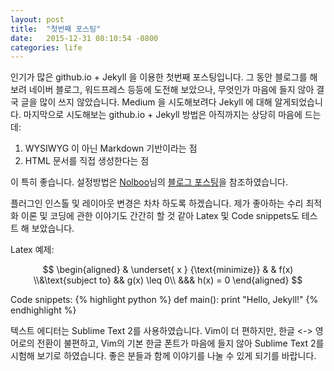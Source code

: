 ```yaml
---
layout: post
title:  "첫번째 포스팅"
date:   2015-12-31 08:10:54 -0800
categories: life 
---
```

인기가 많은 github.io + Jekyll 을 이용한 첫번째 포스팅입니다.
그 동안 블로그를 해보려 네이버 블로그, 워드프레스 등등에 도전해 보았으나, 무엇인가 마음에 들지 않아 결국 글을 많이 쓰지 않았습니다.
Medium 을 시도해보려다 Jekyll 에 대해 알게되었습니다.
마지막으로 시도해보는 github.io + Jekyll 방법은 아직까지는 상당히 마음에 드는데:

1. WYSIWYG 이 아닌 Markdown 기반이라는 점
1. HTML 문서를 직접 생성한다는 점

이 특히 좋습니다. 설정방법은 [Nolboo](https://nolboo.github.io/)님의 [블로그 포스팅](https://nolboo.github.io/blog/2013/10/15/free-blog-with-github-jekyll/)을 참조하였습니다. 

플러그인 인스톨 및 레이아웃 변경은 차차 하도록 하겠습니다. 제가 좋아하는 수리 최적화 이론 및 코딩에 관한 이야기도 간간히 할 것 같아 Latex 및 Code snippets도 테스트 해 보았습니다.

Latex 예제:

$$
\begin{aligned}
& \underset{ x } {\text{minimize}}
& & f(x)
\\&\text{subject to}
&& g(x) \leq 0\\
&&& h(x) = 0
\end{aligned}
$$

Code snippets:
{% highlight python %}
def main():
	print "Hello, Jekyll!"
{% endhighlight %}

텍스트 에디터는 Sublime Text 2를 사용하였습니다. Vim이 더 편하지만, 한글 <-> 영어로의 전환이 불편하고, Vim의 기본 한글 폰트가 마음에 들지 않아 Sublime Text 2를 시험해 보기로 하였습니다.
좋은 분들과 함께 이야기를 나눌 수 있게 되기를 바랍니다.
